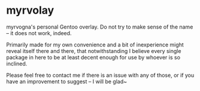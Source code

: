 # myrvolay
myrvogna's personal Gentoo overlay. Do not try to make sense of the name – it does not work, indeed.

Primarily made for my own convenience and a bit of inexperience might reveal itself there and there, that notwithstanding I believe every single package in here to be at least decent enough for use by whoever is so inclined.

Please feel free to contact me if there is an issue with any of those, or if you have an improvement to suggest – I will be glad~

